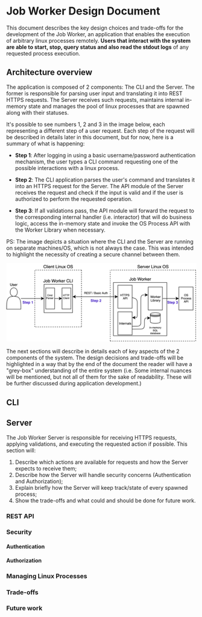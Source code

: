 # Job Worker Design Document

This document describes the key design choices and trade-offs for the development of the Job Worker, an application
that enables the execution of arbitrary linux processes remotely. <strong>Users that interact with the system are able to start, stop,
query status and also read the stdout logs</strong> of any requested process execution.

## Architecture overview

The application is composed of 2 components: The CLI and the Server. The former is responsible for parsing user input and translating it
into REST HTTPS requests. The Server receives such requests, maintains internal in-memory state and manages the pool of linux processes that are spawned
along with their statuses.

It's possible to see numbers 1, 2 and 3 in the image below, each representing a different step of a user request. Each step of the request will be described in
details later in this document, but for now, here is a summary of what is happening:

* <strong>Step 1</strong>: After logging in using a basic username/password authentication mechanism, the user types a CLI command requesting one of the possible 
  interactions with a linux process.

* <strong>Step 2</strong>: The CLI application parses the user's command and translates it into an HTTPS request for the Server. The API module of the Server receives 
  the request and check if the input is valid and if the user is authorized to perform the requested operation.

* <strong>Step 3</strong>: If all validations pass, the API module will forward the request to the corresponding internal handler (i.e. interactor) that will 
  do business logic, access the in-memory state and invoke the OS Process API with the Worker Library when necessary.

PS: The image depicts a situation where the CLI and the Server are running on separate machines/OS, which is not always the case. This was intended to highlight the necessity
of creating a secure channel between them.

![Architecture](../assets/images/architecture.png)

The next sections will describe in details each of key aspects of the 2 components of the system. The design decisions and trade-offs will be highlighted in a way that by
the end of the document the reader will have a "grey-box" understanding of the entire system (i.e. Some internal nuances will be mentioned, but not all of them for the sake of
readability. These will be further discussed during application development.)

## CLI

## Server

The Job Worker Server is responsible for receiving HTTPS requests, applying validations, and executing the requested action if possible. This section will:

1. Describe which actions are available for requests and how the Server expects to receive them;
2. Describe how the Server will handle security concerns (Authentication and Authorization);
3. Explain briefly how the Server will keep track/state of every spawned process;
4. Show the trade-offs and what could and should be done for future work.

### REST API

### Security

#### Authentication

#### Authorization

### Managing Linux Processes

### Trade-offs

### Future work